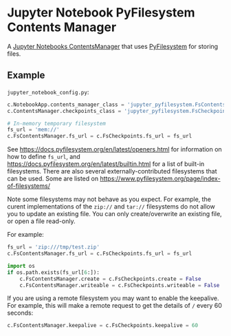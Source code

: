 # Jupyter Notebook PyFilesystem Contents Manager

A [Jupyter Notebooks ContentsManager](https://jupyter-notebook.readthedocs.io/en/stable/extending/contents.html#writing-a-custom-contentsmanager) that uses [PyFilesystem](https://www.pyfilesystem.org/) for storing files.


## Example

`jupyter_notebook_config.py`:
```python
c.NotebookApp.contents_manager_class = 'jupyter_pyfilesystem.FsContentsManager'
c.ContentsManager.checkpoints_class = 'jupyter_pyfilesystem.FsCheckpoints'

# In-memory temporary filesystem
fs_url = 'mem://'
c.FsContentsManager.fs_url = c.FsCheckpoints.fs_url = fs_url
```

See https://docs.pyfilesystem.org/en/latest/openers.html for information on how to define `fs_url`, and https://docs.pyfilesystem.org/en/latest/builtin.html for a list of built-in filesystems.
There are also several externally-contributed filesystems that can be used.
Some are listed on https://www.pyfilesystem.org/page/index-of-filesystems/

Note some filesystems may not behave as you expect.
For example, the curent implementations of the `zip://` and `tar://` filesystems do not allow you to update an existing file.
You can only create/overwrite an existing file, or open a file read-only.

For example:
```python
fs_url = 'zip:///tmp/test.zip'
c.FsContentsManager.fs_url = c.FsCheckpoints.fs_url = fs_url

import os
if os.path.exists(fs_url[6:]):
    c.FsContentsManager.create = c.FsCheckpoints.create = False
    c.FsContentsManager.writeable = c.FsCheckpoints.writeable = False
```

If you are using a remote filesystem you may want to enable the keepalive.
For example, this will make a remote request to get the details of `/` every 60 seconds:
```python
c.FsContentsManager.keepalive = c.FsCheckpoints.keepalive = 60
```